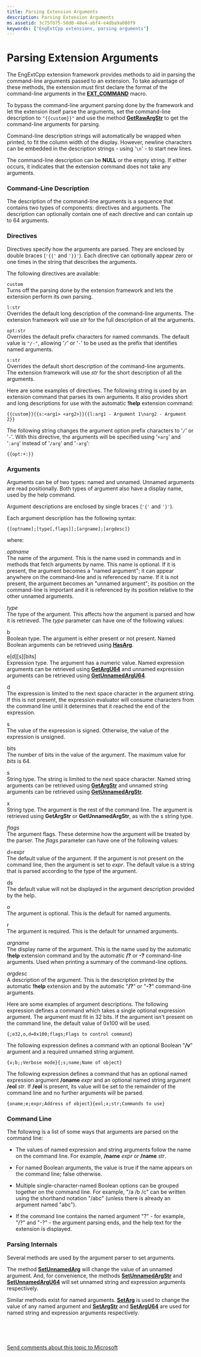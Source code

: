 ```yaml
---
title: Parsing Extension Arguments
description: Parsing Extension Arguments
ms.assetid: 3c75fb75-50d0-48e4-abf4-e4dba9a080f9
keywords: ["EngExtCpp extensions, parsing arguments"]
---
```


# Parsing Extension Arguments


The EngExtCpp extension framework provides methods to aid in parsing the command-line arguments passed to an extension. To take advantage of these methods, the extension must first declare the format of the command-line arguments in the [**EXT\_COMMAND**](https://msdn.microsoft.com/library/windows/hardware/ff544514) macro.

To bypass the command-line argument parsing done by the framework and let the extension itself parse the arguments, set the command-line description to `"{{custom}}"` and use the method [**GetRawArgStr**](https://msdn.microsoft.com/library/windows/hardware/ff548226) to get the command-line arguments for parsing.

Command-line description strings will automatically be wrapped when printed, to fit the column width of the display. However, newline characters can be embedded in the description strings - using '`\n`' - to start new lines.

The command-line description can be **NULL** or the empty string. If either occurs, it indicates that the extension command does not take any arguments.

### <span id="command_line_description"></span><span id="COMMAND_LINE_DESCRIPTION"></span>Command-Line Description

The description of the command-line arguments is a sequence that contains two types of components: directives and arguments. The description can optionally contain one of each directive and can contain up to 64 arguments.

### <span id="directives"></span><span id="DIRECTIVES"></span>Directives

Directives specify how the arguments are parsed. They are enclosed by double braces (`'{{'` and `'}}'`). Each directive can optionally appear zero or one times in the string that describes the arguments.

The following directives are available:

<span id="custom"></span><span id="CUSTOM"></span>`custom`  
Turns off the parsing done by the extension framework and lets the extension perform its own parsing.

<span id="l_str"></span><span id="L_STR"></span>`l:str`  
Overrides the default long description of the command-line arguments. The extension framework will use *str* for the full description of all the arguments.

<span id="opt_str"></span><span id="OPT_STR"></span>`opt:str`  
Overrides the default prefix characters for named commands. The default value is `"/-"`, allowing '`/`' or '`-`' to be used as the prefix that identifies named arguments.

<span id="s_str"></span><span id="S_STR"></span>`s:str`  
Overrides the default short description of the command-line arguments. The extension framework will use *str* for the short description of all the arguments.

Here are some examples of directives. The following string is used by an extension command that parses its own arguments. It also provides short and long descriptions for use with the automatic **!help** extension command:

``` syntax
{{custom}}{{s:<arg1> <arg2>}}{{l:arg1 - Argument 1\narg2 - Argument 2}}
```

The following string changes the argument option prefix characters to '`/`' or '`-`'. With this directive, the arguments will be specified using '`+arg`' and '`:arg`' instead of '`/arg`' and '`-arg`':

``` syntax
{{opt:+:}}
```

### <span id="arguments"></span><span id="ARGUMENTS"></span>Arguments

Arguments can be of two types: named and unnamed. Unnamed arguments are read positionally. Both types of argument also have a display name, used by the help command.

Argument descriptions are enclosed by single braces (`'{'` and `'}'`).

Each argument description has the following syntax:

``` syntax
{[optname];[type[,flags]];[argname];[argdesc]}
```

where:

<span id="optname"></span><span id="OPTNAME"></span>*optname*  
The name of the argument. This is the name used in commands and in methods that fetch arguments by name. This name is optional. If it is present, the argument becomes a "named argument"; it can appear anywhere on the command-line and is referenced by name. If it is not present, the argument becomes an "unnamed argument"; its position on the command-line is important and it is referenced by its position relative to the other unnamed arguments.

<span id="type"></span><span id="TYPE"></span>*type*  
The type of the argument. This affects how the argument is parsed and how it is retrieved. The *type* parameter can have one of the following values:

<span id="b"></span><span id="B"></span>b  
Boolean type. The argument is either present or not present. Named Boolean arguments can be retrieved using [**HasArg**](https://msdn.microsoft.com/library/windows/hardware/ff549721).

<span id="e_d__s__bits_"></span><span id="E_D__S__BITS_"></span>e\[d\]\[s\]\[bits\]  
Expression type. The argument has a numeric value. Named expression arguments can be retrieved using [**GetArgU64**](https://msdn.microsoft.com/library/windows/hardware/ff545596) and unnamed expression arguments can be retrieved using [**GetUnnamedArgU64**](https://msdn.microsoft.com/library/windows/hardware/ff549465).

<span id="d"></span><span id="D"></span>d  
The expression is limited to the next space character in the argument string. If this is not present, the expression evaluator will consume characters from the command line until it determines that it reached the end of the expression.

<span id="s"></span><span id="S"></span>s  
The value of the expression is signed. Otherwise, the value of the expression is unsigned.

<span id="bits"></span><span id="BITS"></span>bits  
The number of bits in the value of the argument. The maximum value for *bits* is 64.

<span id="s"></span><span id="S"></span>s  
String type. The string is limited to the next space character. Named string arguments can be retrieved using [**GetArgStr**](https://msdn.microsoft.com/library/windows/hardware/ff545586) and unnamed string arguments can be retrieved using [**GetUnnamedArgStr**](https://msdn.microsoft.com/library/windows/hardware/ff549464).

<span id="x"></span><span id="X"></span>x  
String type. The argument is the rest of the command line. The argument is retrieved using **GetArgStr** or **GetUnnamedArgStr**, as with the s string type.

<span id="flags"></span><span id="FLAGS"></span>*flags*  
The argument flags. These determine how the argument will be treated by the parser. The *flags* parameter can have one of the following values:

<span id="d_expr"></span><span id="D_EXPR"></span>d=expr  
The default value of the argument. If the argument is not present on the command line, then the argument is set to *expr*. The default value is a string that is parsed according to the type of the argument.

<span id="ds"></span><span id="DS"></span>ds  
The default value will not be displayed in the argument description provided by the help.

<span id="o"></span><span id="O"></span>o  
The argument is optional. This is the default for named arguments.

<span id="r"></span><span id="R"></span>r  
The argument is required. This is the default for unnamed arguments.

<span id="argname"></span><span id="ARGNAME"></span>*argname*  
The display name of the argument. This is the name used by the automatic **!help** extension command and by the automatic **/?** or **-?** command-line arguments. Used when printing a summary of the command-line options.

<span id="argdesc"></span><span id="ARGDESC"></span>*argdesc*  
A description of the argument. This is the description printed by the automatic **!help** extension and by the automatic "**/?**" or "**-?**" command-line arguments.

Here are some examples of argument descriptions. The following expression defines a command which takes a single optional expression argument. The argument must fit in 32 bits. If the argument isn't present on the command line, the default value of 0x100 will be used.

``` syntax
{;e32,o,d=0x100;flags;Flags to control command}
```

The following expression defines a command with an optional Boolean "**/v**" argument and a required unnamed string argument.

``` syntax
{v;b;;Verbose mode}{;s;name;Name of object}
```

The following expression defines a command that has an optional named expression argument **/oname** *expr* and an optional named string argument **/eol** *str*. If **/eol** is present, its value will be set to the remainder of the command line and no further arguments will be parsed.

``` syntax
{oname;e;expr;Address of object}{eol;x;str;Commands to use}
```

### <span id="command_line"></span><span id="COMMAND_LINE"></span>Command Line

The following is a list of some ways that arguments are parsed on the command line:

-   The values of named expression and string arguments follow the name on the command line. For example, **/name** *expr* or **/name** *str*.

-   For named Boolean arguments, the value is true if the name appears on the command line; false otherwise.

-   Multiple single-character-named Boolean options can be grouped together on the command line. For example, "/a /b /c" can be written using the shorthand notation "/abc" (unless there is already an argument named "abc").

-   If the command line contains the named argument "?" - for example, "/?" and "-?" - the argument parsing ends, and the help text for the extension is displayed.

### <span id="parsing_internals"></span><span id="PARSING_INTERNALS"></span>Parsing Internals

Several methods are used by the argument parser to set arguments.

The method [**SetUnnamedArg**](https://msdn.microsoft.com/library/windows/hardware/ff556876) will change the value of an unnamed argument. And, for convenience, the methods [**SetUnnamedArgStr**](https://msdn.microsoft.com/library/windows/hardware/ff556878) and [**SetUnnamedArgU64**](https://msdn.microsoft.com/library/windows/hardware/ff556879) will set unnamed string and expression arguments respectively.

Similar methods exist for named arguments. [**SetArg**](https://msdn.microsoft.com/library/windows/hardware/ff556614) is used to change the value of any named argument and [**SetArgStr**](https://msdn.microsoft.com/library/windows/hardware/ff556618) and [**SetArgU64**](https://msdn.microsoft.com/library/windows/hardware/ff556622) are used for named string and expression arguments respectively.

 

 

[Send comments about this topic to Microsoft](mailto:wsddocfb@microsoft.com?subject=Documentation%20feedback%20[debugger\debugger]:%20Parsing%20Extension%20Arguments%20%20RELEASE:%20%285/15/2017%29&body=%0A%0APRIVACY%20STATEMENT%0A%0AWe%20use%20your%20feedback%20to%20improve%20the%20documentation.%20We%20don't%20use%20your%20email%20address%20for%20any%20other%20purpose,%20and%20we'll%20remove%20your%20email%20address%20from%20our%20system%20after%20the%20issue%20that%20you're%20reporting%20is%20fixed.%20While%20we're%20working%20to%20fix%20this%20issue,%20we%20might%20send%20you%20an%20email%20message%20to%20ask%20for%20more%20info.%20Later,%20we%20might%20also%20send%20you%20an%20email%20message%20to%20let%20you%20know%20that%20we've%20addressed%20your%20feedback.%0A%0AFor%20more%20info%20about%20Microsoft's%20privacy%20policy,%20see%20http://privacy.microsoft.com/default.aspx. "Send comments about this topic to Microsoft")




